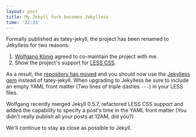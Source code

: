 ```yaml
---
layout: post
title: My Jekyll fork becomes Jekylless
time: '22:33'
---
```


Formally published as tatey-jekyll, the project has been renamed to Jekylless for two reasons:

1. [Wolfgang König](http://wulfovitch.net/) agreed to co-maintain the project with me. 
1. Show the project's support for [LESS CSS](http://lesscss.org/).

As a result, the [repository has moved](http://github.com/tatey/jekylless/) and you should now use the [Jekylless gem](http://gemcutter.org/gems/jekylless) instead of tatey-jekyll. When upgrading to Jekylless be sure to include an empty YAML front matter (Two lines of triple dashes `---`) in your LESS files.

Wolfgang recently merged Jekyll 0.5.7, refactored LESS CSS support and added the capability to specify a post's time in the YAML front matter (You didn't really publish all your posts at 12AM, did you?).

We'll continue to stay as close as possible to Jekyll. 
